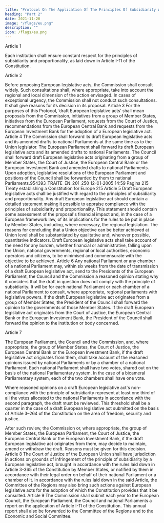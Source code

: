 ```yaml
---
title: "Protocol On The Application Of The Principles Of Subsidiarity And Proportionality"
heading: "Part 2"
date: 2021-11-20
image: "/flags/eu.png"
description: ""
icon: /flags/eu.png
---
```




<!-- THE HIGH CONTRACTING PARTIES,
WISHING to ensure that decisions are taken as closely as possible to the citizens of the Union;
RESOLVED to establish the conditions for the application of the principles of subsidiarity and proportionality, as laid
down in Article I-11 of the Constitution, and to establish a system for monitoring the application of those principles,
HAVE AGREED UPON the following provisions, which shall be annexed to the Treaty establishing a Constitution for
Europe: -->

Article 1

Each institution shall ensure constant respect for the principles of subsidiarity and proportionality, as
laid down in Article I-11 of the Constitution.

Article 2

Before proposing European legislative acts, the Commission shall consult widely. Such consultations
shall, where appropriate, take into account the regional and local dimension of the action envisaged.
In cases of exceptional urgency, the Commission shall not conduct such consultations. It shall give
reasons for its decision in its proposal.
Article 3
For the purposes of this Protocol, ‘draft European legislative acts’ shall mean proposals from the
Commission, initiatives from a group of Member States, initiatives from the European Parliament,
requests from the Court of Justice, recommendations from the European Central Bank and requests
from the European Investment Bank for the adoption of a European legislative act.
Article 4
The Commission shall forward its draft European legislative acts and its amended drafts to national
Parliaments at the same time as to the Union legislator.
The European Parliament shall forward its draft European legislative acts and its amended drafts to
national Parliaments.
The Council shall forward draft European legislative acts originating from a group of Member States,
the Court of Justice, the European Central Bank or the European Investment Bank and amended
drafts to national Parliaments.
Upon adoption, legislative resolutions of the European Parliament and positions of the Council shall
be forwarded by them to national Parliaments.954393_TRAITE_EN_201_250
12-01-2005
14:59
Pagina 215
Treaty establishing a Constitution for Europe
215
Article 5
Draft European legislative acts shall be justified with regard to the principles of subsidiarity and
proportionality. Any draft European legislative act should contain a detailed statement making it
possible to appraise compliance with the principles of subsidiarity and proportionality.
This statement should contain some assessment of the proposal's financial impact and, in the case
of a European framework law, of its implications for the rules to be put in place by Member States,
including, where necessary, the regional legislation. The reasons for concluding that a Union objective
can be better achieved at Union level shall be substantiated by qualitative and, wherever possible,
quantitative indicators. Draft European legislative acts shall take account of the need for any burden,
whether financial or administrative, falling upon the Union, national governments, regional or local
authorities, economic operators and citizens, to be minimised and commensurate with the objective
to be achieved.
Article 6
Any national Parliament or any chamber of a national Parliament may, within six weeks from the
date of transmission of a draft European legislative act, send to the Presidents of the European
Parliament, the Council and the Commission a reasoned opinion stating why it considers that the
draft in question does not comply with the principle of subsidiarity. It will be for each national
Parliament or each chamber of a national Parliament to consult, where appropriate, regional
parliaments with legislative powers.
If the draft European legislative act originates from a group of Member States, the President of the
Council shall forward the opinion to the governments of those Member States.
If the draft European legislative act originates from the Court of Justice, the European Central Bank or
the European Investment Bank, the President of the Council shall forward the opinion to the
institution or body concerned.

Article 7

The European Parliament, the Council and the Commission, and, where appropriate, the group of
Member States, the Court of Justice, the European Central Bank or the European Investment Bank, if
the draft legislative act originates from them, shall take account of the reasoned opinions issued by
national Parliaments or by a chamber of a national Parliament.
Each national Parliament shall have two votes, shared out on the basis of the national Parliamentary
system. In the case of a bicameral Parliamentary system, each of the two chambers shall have
one vote.

Where reasoned opinions on a draft European legislative act's non-compliance with the principle of
subsidiarity represent at least one third of all the votes allocated to the national Parliaments in
accordance with the second paragraph, the draft must be reviewed. This threshold shall be a quarter
in the case of a draft European legislative act submitted on the basis of Article 3–264 of the
Constitution on the area of freedom, security and justice.

After such review, the Commission or, where appropriate, the group of Member States, the European
Parliament, the Court of Justice, the European Central Bank or the European Investment Bank, if the
draft European legislative act originates from them, may decide to maintain, amend or withdraw the
draft. Reasons must be given for this decision.
Article 8
The Court of Justice of the European Union shall have jurisdiction in actions on grounds of
infringement of the principle of subsidiarity by a European legislative act, brought in accordance with
the rules laid down in Article 3-365 of the Constitution by Member States, or notified by them in
accordance with their legal order on behalf of their national Parliament or a chamber of it.
In accordance with the rules laid down in the said Article, the Committee of the Regions may also
bring such actions against European legislative acts for the adoption of which the Constitution
provides that it be consulted.
Article 9
The Commission shall submit each year to the European Council, the European Parliament, the
Council and national Parliaments a report on the application of Article I-11 of the Constitution. This
annual report shall also be forwarded to the Committee of the Regions and to the Economic and
Social Committee.

